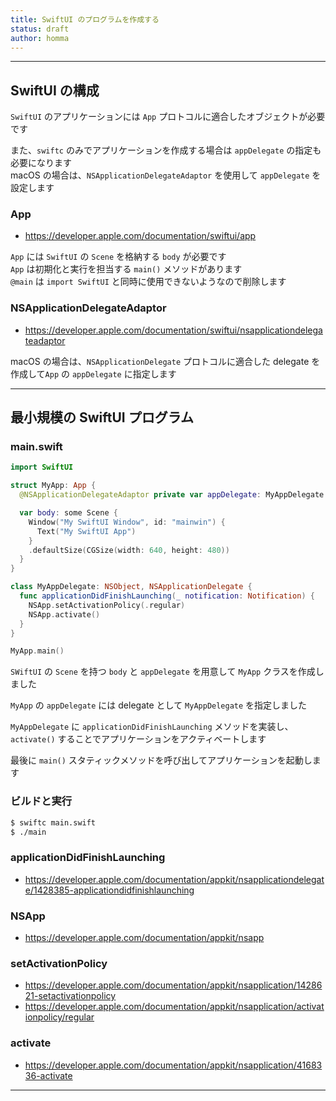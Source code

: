 ```yaml
---
title: SwiftUI のプログラムを作成する
status: draft
author: homma
---
```


--------------------------------------------------------------------------------

## SwiftUI の構成

`SwiftUI` のアプリケーションには `App` プロトコルに適合したオブジェクトが必要です  

また、`swiftc` のみでアプリケーションを作成する場合は `appDelegate` の指定も必要になります  
macOS の場合は、`NSApplicationDelegateAdaptor` を使用して `appDelegate` を設定します  

### App
- https://developer.apple.com/documentation/swiftui/app

`App` には `SwiftUI` の `Scene` を格納する `body` が必要です  
`App` は初期化と実行を担当する `main()` メソッドがあります  
`@main` は `import SwiftUI` と同時に使用できないようなので削除します  

### NSApplicationDelegateAdaptor
- https://developer.apple.com/documentation/swiftui/nsapplicationdelegateadaptor

macOS の場合は、`NSApplicationDelegate` プロトコルに適合した delegate を作成して`App` の `appDelegate` に指定します

--------------------------------------------------------------------------------

## 最小規模の SwiftUI プログラム

### main.swift

````swift
import SwiftUI

struct MyApp: App {
  @NSApplicationDelegateAdaptor private var appDelegate: MyAppDelegate

  var body: some Scene {
    Window("My SwiftUI Window", id: "mainwin") {
      Text("My SwiftUI App")
    }
    .defaultSize(CGSize(width: 640, height: 480))
  }
}

class MyAppDelegate: NSObject, NSApplicationDelegate {
  func applicationDidFinishLaunching(_ notification: Notification) {
    NSApp.setActivationPolicy(.regular)
    NSApp.activate()
  }
}

MyApp.main()
````

`SWiftUI` の `Scene` を持つ `body` と `appDelegate` を用意して `MyApp` クラスを作成しました  

`MyApp` の `appDelegate` には delegate として `MyAppDelegate` を指定しました  

`MyAppDelegate` に `applicationDidFinishLaunching` メソッドを実装し、`activate()` することでアプリケーションをアクティベートします

最後に `main()` スタティックメソッドを呼び出してアプリケーションを起動します

### ビルドと実行

````sh
$ swiftc main.swift
$ ./main
````

### applicationDidFinishLaunching
- https://developer.apple.com/documentation/appkit/nsapplicationdelegate/1428385-applicationdidfinishlaunching

### NSApp
- https://developer.apple.com/documentation/appkit/nsapp

### setActivationPolicy
- https://developer.apple.com/documentation/appkit/nsapplication/1428621-setactivationpolicy
- https://developer.apple.com/documentation/appkit/nsapplication/activationpolicy/regular

### activate
- https://developer.apple.com/documentation/appkit/nsapplication/4168336-activate

--------------------------------------------------------------------------------
